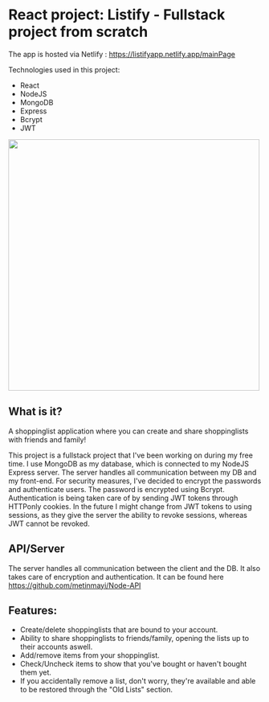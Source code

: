 # React project: Listify - Fullstack project from scratch
The app is hosted via Netlify : https://listifyapp.netlify.app/mainPage

 Technologies used in this project:
* React
* NodeJS
* MongoDB
* Express
* Bcrypt
* JWT


<img src="https://cdn.discordapp.com/attachments/923936691906043965/935545098635206726/unknown.png" height="500px"/> 

## What is it?
A shoppinglist application where you can create and share shoppinglists with friends and family!



This project is a fullstack project that I've been working on during my free time.
I use MongoDB as my database, which is connected to my NodeJS Express server. The server handles all communication between my DB and my front-end.
For security measures, I've decided to encrypt the passwords and authenticate users. The password is encrypted using Bcrypt. Authentication is being taken care of by sending JWT tokens through HTTPonly cookies. In the future I might change from JWT tokens to using sessions, as they give the server the ability to revoke sessions, whereas JWT cannot be revoked.





## API/Server
The server handles all communication between the client and the DB. It also takes care of encryption and authentication. It can be found here
https://github.com/metinmayi/Node-API


## Features:
* Create/delete shoppinglists that are bound to your account.
* Ability to share shoppinglists to friends/family, opening the lists up to their accounts aswell.
* Add/remove items from your shoppinglist.
* Check/Uncheck items to show that you've bought or haven't bought them yet.
* If you accidentally remove a list, don't worry, they're available and able to be restored through the "Old Lists" section.
